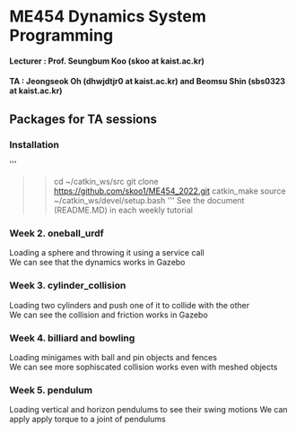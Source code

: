 # ME454 Dynamics System Programming 
#### Lecturer : Prof. Seungbum Koo (skoo at kaist.ac.kr)  
#### TA : Jeongseok Oh (dhwjdtjr0 at kaist.ac.kr) and Beomsu Shin (sbs0323 at kaist.ac.kr)  

## Packages for TA sessions  

### Installation
'''
>> cd ~/catkin_ws/src
>> git clone https://github.com/skoo1/ME454_2022.git
>> catkin_make
>> source ~/catkin_ws/devel/setup.bash
'''
See the document (README.MD) in each weekly tutorial

### Week 2. oneball_urdf  
Loading a sphere and throwing it using a service call  
We can see that the dynamics works in Gazebo  

### Week 3. cylinder_collision  
Loading two cylinders and push one of it to collide with the other  
We can see the collision and friction works in Gazebo  

### Week 4. billiard and bowling  
Loading minigames with ball and pin objects and fences  
We can see more sophiscated collision works even with meshed objects

### Week 5. pendulum
Loading vertical and horizon pendulums to see their swing motions
We can apply apply torque to a joint of pendulums
